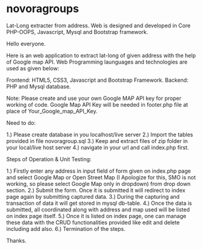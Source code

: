 # novoragroups
Lat-Long extracter from address. Web is designed and developed in Core PHP-OOPS, Javascript,  Mysql and Bootstrap framework.

Hello everyone.

Here is an web application to extract lat-long of given address with the help of Google map API.
Web Programming launguages and technologies are used as given below:

Frontend: HTML5, CSS3, Javascript and Bootstrap Framework.
Backend: PHP and Mysql database.

Note: Please create and use your own Google MAP API key for proper working of code.
Google Map API Key will be needed in footer.php file at place of Your_Google_map_API_Key.


Need to do:

1.) Please create database in you localhost/live server
2.) Import the tables provided in file novoragroup.sql
3.) Keep and extract files of zip folder in your local/live host server
4.) navigate in your url and call index.php first.

Steps of Operation & Unit Testing:

1.) Firstly enter any address in input field of form given on index.php page and select Google Map or Open Street Map (I Apologize for this, SMO is not working, so please select Google Map only in dropdown) from drop down section.
2.) Submit the form. Once it is submitted it will redirect to index page again by submitting captured data.
3.) During the capturing and transaction of data it will get stored in mysql db-table.
4.) Once the data is submitted, all coordinated along with address and map used will be listed on index page itself.
5.) Once it is listed on index page, one can manage these data with the CRUD functionalities provided like edit and delete including  add also.
6.) Termination of the steps.

Thanks.


